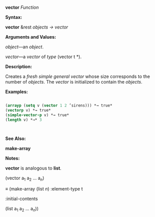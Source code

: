 **vector** *Function* 



**Syntax:** 



**vector** &amp;rest *objects → vector* 



**Arguments and Values:** 



*object*—an *object*. 



*vector*—a *vector* of *type* (vector t \*). 



**Description:** 



Creates a *fresh simple general vector* whose size corresponds to the number of *objects*. The *vector* is initialized to contain the *objects*. 



**Examples:**
```lisp

(arrayp (setq v (vector 1 2 ’sirens))) *→ true* 
(vectorp v) *→ true* 
(simple-vector-p v) *→ true* 
(length v) *→* 3 




```
**See Also:** 



**make-array** 



**Notes:** 



**vector** is analogous to **list**. 



(vector a<sub>1</sub> a<sub>2</sub> ... a<i><sub>n</sub></i>) 



*≡* (make-array (list *n*) :element-type t 



:initial-contents 



(list a<sub>1</sub> a<sub>2</sub> ... a<i><sub>n</sub></i>)) 



